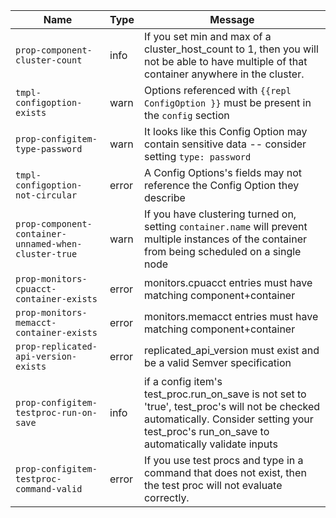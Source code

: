 Name                                                 | Type  | Message                                                                                                                                                |
-----------------------------------------------------|-------|------------------------------------------------------------------------------------------------------------------------------------------------------- |
`prop-component-cluster-count`                       | info  | If you set min and max of a cluster_host_count to 1, then you will not be able to have multiple of that container anywhere in the cluster.             |
`tmpl-configoption-exists`                           | warn  | Options referenced with `{{repl ConfigOption }}` must be present in the `config` section                                                               |
`prop-configitem-type-password`                      | warn  | It looks like this Config Option may contain sensitive data -- consider setting `type: password`                                                       |
`tmpl-configoption-not-circular`                     | error | A Config Options's fields may not reference the Config Option they describe                                                                            |
`prop-component-container-unnamed-when-cluster-true` | warn  | If you have clustering turned on, setting `container.name` will prevent multiple instances of the container from being scheduled on a single node      |
`prop-monitors-cpuacct-container-exists`             | error | monitors.cpuacct entries must have matching component+container                                                                                        |
`prop-monitors-memacct-container-exists`             | error | monitors.memacct entries must have matching component+container                                                                                        |
`prop-replicated-api-version-exists`                 | error | replicated_api_version must exist and be a valid Semver specification                                                                                  |
`prop-configitem-testproc-run-on-save`               | info  | if a config item's test_proc.run_on_save is not set to 'true', test_proc's will not be checked automatically. Consider setting your test_proc's run_on_save to automatically validate inputs |
`prop-configitem-testproc-command-valid`             | error | If you use test procs and type in a command that does not exist, then the test proc will not evaluate correctly.                                       |

